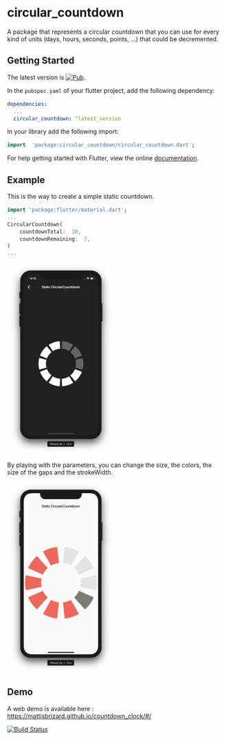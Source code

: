 # circular_countdown

A package that represents a circular countdown that you can use for every kind of units (days, hours, seconds, points, ...) that could be decremented.

## Getting Started

The latest version is [![Pub](https://img.shields.io/pub/v/circular_countdown.svg)](https://pub.dev/packages/circular_countdown).

In the `pubspec.yaml` of your flutter project, add the following dependency:

```yaml
dependencies:
  ...
  circular_countdown: ^latest_version
```

In your library add the following import:

```dart
import  'package:circular_countdown/circular_countdown.dart';
```

For help getting started with Flutter, view the online [documentation](https://flutter.io/).

## Example

This is the way to create a simple static countdown.

```dart
import 'package:flutter/material.dart';
...
CircularCountdown(
	countdownTotal:  10,
	countdownRemaining:  7,
)
...
```

<img width="250"  src="https://raw.githubusercontent.com/MattisBrizard/circular_countdown/master/doc/images/static.png">

By playing with the parameters, you can change the size, the colors, the size of the gaps and the strokeWidth.

<img width="250"  src="https://raw.githubusercontent.com/MattisBrizard/circular_countdown/master/doc/images/complex.png">

## Demo

A web demo is available here : https://mattisbrizard.github.io/countdown_clock/#/

[![Build Status](https://img.shields.io/github/workflow/status/MattisBrizard/circular_countdown/Deploy%20Flutter%20web)](https://github.com/MattisBrizard/circular_countdown/actions?query=workflow%3A%22Deploy+Flutter+web%22)
